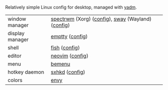 Relatively simple Linux config for desktop, managed with [yadm](https://github.com/TheLocehiliosan/yadm).

|                 |                                                                                                      |
|-----------------|------------------------------------------------------------------------------------------------------|
| window manager  | [spectrwm][spectrwm] (Xorg) ([config][spectrwm.conf]), [sway][sway] (Wayland) ([config][swayconfig]) |
| display manager | [emptty][emptty] ([config][emptty.conf])                                                             |
| shell           | [fish][fish] ([config][config.fish])                                                                 |
| editor          | [neovim][neovim] ([config][init.vim])                                                                |
| menu            | [bemenu][bemenu]                                                                                     |
| hotkey daemon   | [sxhkd][sxhkd] ([config][sxhkdrc])                                                                   |
| colors          | [envy][envy]                                                                                         |

[void]: https://voidlinux.org
[pkglist]: /void-pkglist.txt
[spectrwm]: https://github.com/conformal/spectrwm
[spectrwm.conf]: /.config/spectrwm/spectrwm.conf
[sway]: https://github.com/swaywm/sway/
[swayconfig]: /.config/sway/config
[emptty]: https://github.com/tvrzna/emptty
[emptty.conf]: /.config/emptty
[fish]: https://fishshell.com
[config.fish]: /.config/fish/config.fish
[neovim]: https://neovim.io
[init.vim]: /.config/nvim/init.vim
[bemenu]: https://github.com/Cloudef/bemenu
[sxhkdrc]: /.config/sxhkd/sxhkdrc
[sxhkd]: https://github.com/baskerville/sxhkd
[envy]: https://github.com/kkga/vim-envy
